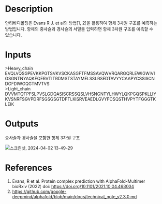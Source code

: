 # Description 

안티바디폴딩은 Evans R J. et al의 방법[1, 2]을 활용하여 항체 3차원 구조를 예측하는 방법입니다. 항체의 중사슬과 경사슬의 서열을 입력하면 항체 3차원 구조를 예측할 수 있습니다.

# Inputs

\>Heavy_chain 
<br>
EVQLVQSGPEVKKPGTSVKVSCKASGFTFMSSAVQWVRQARGQRLEWIGWIVIGSGNTNYAQKFQERVTITRDMSTSTAYMELSSLRSEDTAVYYCAAPYCSSISCNDGFDIWGQGTMVTVS 
<br>
\>Light_chain 
<br>
DVVMTQTPFSLPVSLGDQASISCRSSQSLVHSNGNTYLHWYLQKPGQSPKLLIYKVSNRFSGVPDRFSGSGSGTDFTLKISRVEAEDLGVYFCSQSTHVPYTFGGGTKLEIK <br>

# Outputs

중사슬과 경사슬을 포함한 항체 3차원 구조

![스크린샷, 2024-04-02 13-49-29](https://github.com/arontier/ad3-tutorials/assets/121647082/1b4fa9ab-da29-420f-9933-98bf02a45a94)


# References

1. Evans, R et al. Protein complex prediction with AlphaFold-Multimer bioRxiv (2022) doi: https://doi.org/10.1101/2021.10.04.463034
2. https://github.com/google-deepmind/alphafold/blob/main/docs/technical_note_v2.3.0.md
